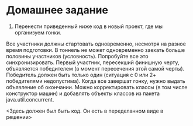 # Домашнее задание

1. Перенести приведенный ниже код в новый проект, где мы организуем гонки.

Все участники должны стартовать одновременно, несмотря на разное время подготовки. В тоннель не
может одновременно заехать больше половины участников (условность).
Попробуйте все это синхронизировать.
Первый участник, пересекший финишную черту, объявляется победителем (в момент пересечения
этой самой черты). Победитель должен быть только один (ситуация с 0 или 2+ победителями
недопустима).
Когда все завершат гонку, нужно выдать объявление об окончании.
Можно корректировать классы (в том числе конструктор машин) и добавлять объекты классов из
пакета java.util.concurrent.

<Здесь должен был быть код. Он есть в переделанном виде в решении>